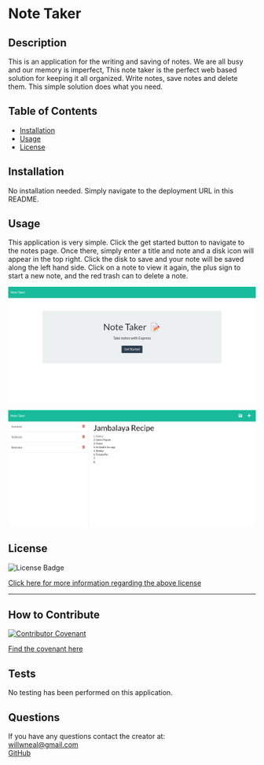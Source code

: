 
  # Note Taker

  ## Description

  This is an application for the writing and saving of notes. We are all busy and our memory is imperfect, This note taker is the perfect web based solution for keeping it all organized. Write notes, save notes  and delete them. This simple solution does what you need. 

  ## Table of Contents 

  - [Installation](#installation)
  - [Usage](#usage)
  - [License](#license)

  ## Installation
  
  No installation needed. Simply navigate to the deployment URL in this README.

  ## Usage

  This application is very simple. Click the get started button to navigate to the notes page. Once there, simply enter a title and note and a disk icon will appear in the top right. Click the disk to save and your note will be saved along the left hand side. Click on a note to view it again, the plus sign to start a new note, and the red trash can to delete a note.
  
  ![Landing Page](https://github.com/Will-Neal/Note-Taker/blob/main/assets/landing-screen.jpg?raw=true)

  ![Notes Page](https://github.com/Will-Neal/Note-Taker/blob/main/assets/notes-page.jpg?raw=true)


  ## License

  ![License Badge](https://img.shields.io/badge/license-MIT-orange?style=plastic=appveyor?raw=true)
  <br>
  
  [Click here for more information regarding the above license](https://opensource.org/licenses/MIT)
    
  ---
    
  

  ## How to Contribute

   [![Contributor Covenant](https://img.shields.io/badge/Contributor%20Covenant-2.1-4baaaa.svg)](code_of_conduct.md)

  [Find the covenant here](https://www.contributor-covenant.org/version/2/1/code_of_conduct/code_of_conduct.txt)
  
  ## Tests

  No testing has been performed on this application. 

  ## Questions
  
  If you have any questions contact the creator at:
  <br>
  [willwneal@gmail.com](mailto:willwneal@gmail.com)
  <br>
  [GitHub](https://github.com/Will-Neal)

